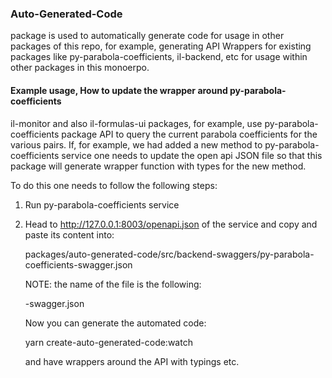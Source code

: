 ### Auto-Generated-Code

package is used to automatically generate code for usage in other packages of this repo, for example, generating API Wrappers for existing packages like py-parabola-coefficients, il-backend, etc for usage within other packages in this monoerpo.

#### Example usage, How to update the wrapper around py-parabola-coefficients

il-monitor and also il-formulas-ui packages, for example, use py-parabola-coefficients package API to query the current
parabola coefficients for the various pairs. If, for example, we had added a new method to py-parabola-coefficients service
one needs to update the open api JSON file so that this package will generate wrapper function with types for the new method.

To do this one needs to follow the following steps:

1) Run py-parabola-coefficients service 
2) Head to http://127.0.0.1:8003/openapi.json of the service and copy and paste its content into:


    packages/auto-generated-code/src/backend-swaggers/py-parabola-coefficients-swagger.json

    NOTE: the name of the file is the following: 

    <package-name>-swagger.json

    Now you can generate the automated code:

    yarn create-auto-generated-code:watch

    and have wrappers around the API with typings etc. 